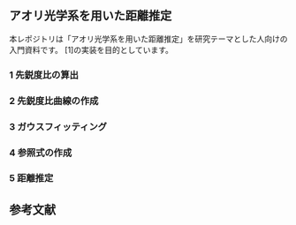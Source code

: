 ## アオリ光学系を用いた距離推定
本レポジトリは「アオリ光学系を用いた距離推定」を研究テーマとした人向けの入門資料です。
[1]の実装を目的としています。

### 1 先鋭度比の算出

### 2 先鋭度比曲線の作成

### 3 ガウスフィッティング

### 4 参照式の作成

### 5 距離推定

## 参考文献
